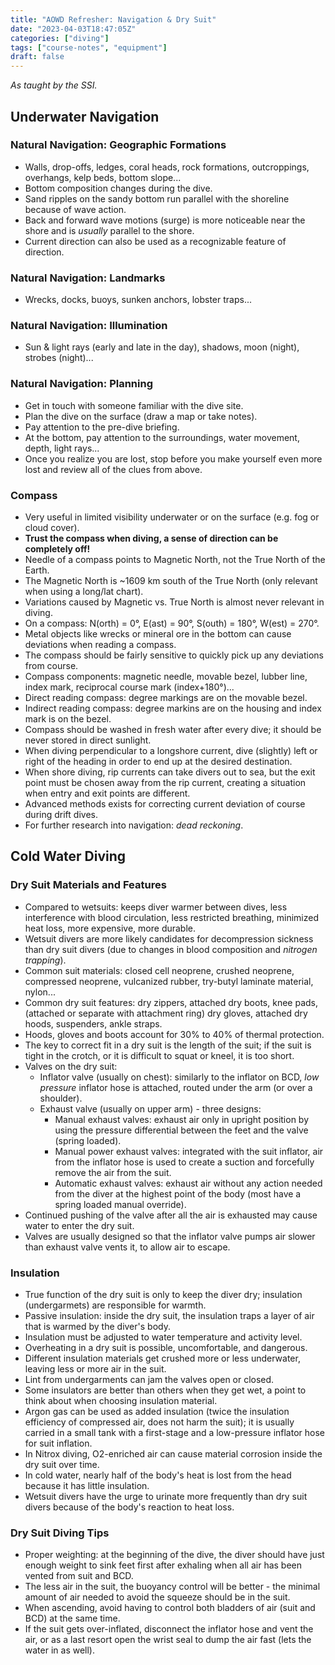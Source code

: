```yaml
---
title: "AOWD Refresher: Navigation & Dry Suit"
date: "2023-04-03T18:47:05Z"
categories: ["diving"]
tags: ["course-notes", "equipment"]
draft: false
---
```


_As taught by the SSI._

## Underwater Navigation

### Natural Navigation: Geographic Formations

- Walls, drop-offs, ledges, coral heads, rock formations, outcroppings, overhangs, kelp beds, bottom slope...
- Bottom composition changes during the dive.
- Sand ripples on the sandy bottom run parallel with the shoreline because of wave action.
- Back and forward wave motions (surge) is more noticeable near the shore and is _usually_ parallel to the shore.
- Current direction can also be used as a recognizable feature of direction.

### Natural Navigation: Landmarks

- Wrecks, docks, buoys, sunken anchors, lobster traps...

### Natural Navigation: Illumination

- Sun & light rays (early and late in the day), shadows, moon (night), strobes (night)...

### Natural Navigation: Planning

- Get in touch with someone familiar with the dive site.
- Plan the dive on the surface (draw a map or take notes).
- Pay attention to the pre-dive briefing.
- At the bottom, pay attention to the surroundings, water movement, depth, light rays...
- Once you realize you are lost, stop before you make yourself even more lost and review all of the clues from above.

### Compass

- Very useful in limited visibility underwater or on the surface (e.g. fog or cloud cover).
- **Trust the compass when diving, a sense of direction can be completely off!**
- Needle of a compass points to Magnetic North, not the True North of the Earth.
- The Magnetic North is ~1609 km south of the True North (only relevant when using a long/lat chart).
- Variations caused by Magnetic vs. True North is almost never relevant in diving.
- On a compass: N(orth) = 0°, E(ast) = 90°, S(outh) = 180°, W(est) = 270°.
- Metal objects like wrecks or mineral ore in the bottom can cause deviations when reading a compass.
- The compass should be fairly sensitive to quickly pick up any deviations from course.
- Compass components: magnetic needle, movable bezel, lubber line, index mark, reciprocal course mark (index+180°)...
- Direct reading compass: degree markings are on the movable bezel.
- Indirect reading compass: degree markins are on the housing and index mark is on the bezel.
- Compass should be washed in fresh water after every dive; it should be never stored in direct sunlight.
- When diving perpendicular to a longshore current, dive (slightly) left or right of the heading in order to
  end up at the desired destination.
- When shore diving, rip currents can take divers out to sea, but the exit point must be chosen away from
  the rip current, creating a situation when entry and exit points are different.
- Advanced methods exists for correcting current deviation of course during drift dives.
- For further research into navigation: _dead reckoning_.

## Cold Water Diving

### Dry Suit Materials and Features

- Compared to wetsuits: keeps diver warmer between dives, less interference with blood circulation, less restricted
  breathing, minimized heat loss, more expensive, more durable.
- Wetsuit divers are more likely candidates for decompression sickness than dry suit divers (due to changes in blood
  composition and _nitrogen trapping_).
- Common suit materials: closed cell neoprene, crushed neoprene, compressed neoprene, vulcanized rubber,
  try-butyl laminate material, nylon...
- Common dry suit features: dry zippers, attached dry boots, knee pads, (attached or separate with attachment ring) dry
  gloves, attached dry hoods, suspenders, ankle straps.
- Hoods, gloves and boots account for 30% to 40% of thermal protection.
- The key to correct fit in a dry suit is the length of the suit; if the suit is tight in the crotch, or it is difficult
  to squat or kneel, it is too short.
- Valves on the dry suit:
  - Inflator valve (usually on chest): similarly to the inflator on BCD, _low pressure_ inflator hose is attached,
    routed under the arm (or over a shoulder).
  - Exhaust valve (usually on upper arm) - three designs:
    - Manual exhaust valves: exhaust air only in upright position by using the pressure differential between the feet
      and the valve (spring loaded).
    - Manual power exhaust valves: integrated with the suit inflator, air from the inflator hose is used to create a
      suction and forcefully remove the air from the suit.
    - Automatic exhaust valves: exhaust air without any action needed from the diver at the highest point of the body
      (most have a spring loaded manual override).
- Continued pushing of the valve after all the air is exhausted may cause water to enter the dry suit.
- Valves are usually designed so that the inflator valve pumps air slower than exhaust valve vents it, to allow air
  to escape.

### Insulation

- True function of the dry suit is only to keep the diver dry; insulation (undergarmets) are responsible for warmth.
- Passive insulation: inside the dry suit, the insulation traps a layer of air that is warmed by the diver's body.
- Insulation must be adjusted to water temperature and activity level.
- Overheating in a dry suit is possible, uncomfortable, and dangerous.
- Different insulation materials get crushed more or less underwater, leaving less or more air in the suit.
- Lint from undergarments can jam the valves open or closed.
- Some insulators are better than others when they get wet, a point to think about when choosing insulation material.
- Argon gas can be used as added insulation (twice the insulation efficiency of compressed air, does not harm the suit);
  it is usually carried in a small tank with a first-stage and a low-pressure inflator hose for suit inflation.
- In Nitrox diving, O2-enriched air can cause material corrosion inside the dry suit over time.
- In cold water, nearly half of the body's heat is lost from the head because it has little insulation.
- Wetsuit divers have the urge to urinate more frequently than dry suit divers because of the body's reaction to
  heat loss.

### Dry Suit Diving Tips

- Proper weighting: at the beginning of the dive, the diver should have just enough weight to sink feet first after
  exhaling when all air has been vented from suit and BCD.
- The less air in the suit, the buoyancy control will be better - the minimal amount of air needed to avoid the squeeze
  should be in the suit.
- When ascending, avoid having to control both bladders of air (suit and BCD) at the same time.
- If the suit gets over-inflated, disconnect the inflator hose and vent the air, or as a last resort open the wrist seal
  to dump the air fast (lets the water in as well).
